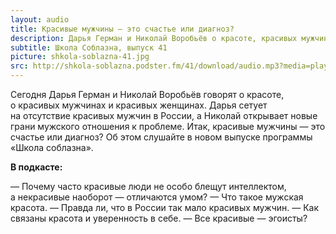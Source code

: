 ```yaml
---
layout: audio
title: Красивые мужчины — это счастье или диагноз?
description: Дарья Герман и Николай Воробьёв о красоте, красивых мужчинах и красивых женщинах.
subtitle: Школа Соблазна, выпуск 41
picture: shkola-soblazna-41.jpg
src: http://shkola-soblazna.podster.fm/41/download/audio.mp3?media=player
---
```


Сегодня Дарья Герман и Николай Воробьёв говорят о красоте, о красивых мужчинах и красивых женщинах. Дарья сетует на отсутствие красивых мужчин в России, а Николай открывает новые грани мужского отношения к проблеме. Итак, красивые мужчины — это счастье или диагноз? Об этом слушайте в новом выпуске программы «Школа соблазна».

**В подкасте:**

— Почему часто красивые люди не особо блещут интеллектом, а некрасивые наоборот — отличаются умом?
— Что такое мужская красота.
— Правда ли, что в России так мало красивых мужчин.
— Как связаны красота и уверенность в себе.
— Все красивые — эгоисты?
